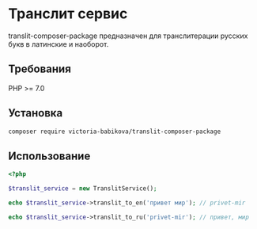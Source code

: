 # Транслит сервис

translit-composer-package предназначен для транслитерации русских букв в латинские и наоборот.

## Требования

PHP >= 7.0

## Установка

```sh
composer require victoria-babikova/translit-composer-package
```
## Использование

```php
<?php

$translit_service = new TranslitService();

echo $translit_service->translit_to_en('привет мир'); // privet-mir

echo $translit_service->translit_to_ru('privet-mir'); // привет, мир
```